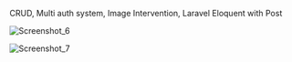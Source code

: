 CRUD, Multi auth system, Image Intervention, Laravel Eloquent with Post

![Screenshot_6](https://github.com/nion-roy/crud-sytem-with-laravel-10/assets/111300630/733bbe89-ed49-4ec7-bfbd-32f92eb5802f)

![Screenshot_7](https://github.com/nion-roy/crud-sytem-with-laravel-10/assets/111300630/507a63f2-884c-46f2-909c-3a62ec690bf0)
